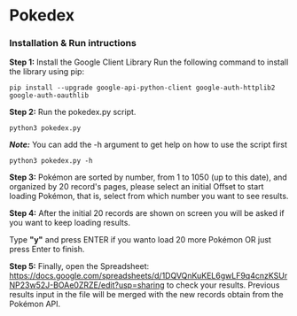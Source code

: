 # Pokedex

### Installation & Run intructions

**Step 1:** Install the Google Client Library
Run the following command to install the library using pip:

`pip install --upgrade google-api-python-client google-auth-httplib2 google-auth-oauthlib`

**Step 2:** Run the pokedex.py script.

`python3 pokedex.py`

***Note:*** You can add the -h argument to get help on how to use the script first

`python3 pokedex.py -h`

**Step 3:** Pokémon are sorted by number, from 1 to 1050 (up to this date), and organized by 20 record's pages, please select an initial Offset to start loading Pokémon, that is, select from which number you want to see results.

**Step 4:** After the initial 20 records are shown on screen you will be asked if you want to keep loading results.

Type **"y"** and press ENTER if you wanto load 20 more Pokémon OR just press Enter to finish.

**Step 5:** Finally, open the Spreadsheet: https://docs.google.com/spreadsheets/d/1DQVQnKuKEL6gwLF9q4cnzKSUrNP23w52J-BOAe0ZRZE/edit?usp=sharing to check your results.
Previous results input in the file will be merged with the new records obtain from the Pokémon API.
